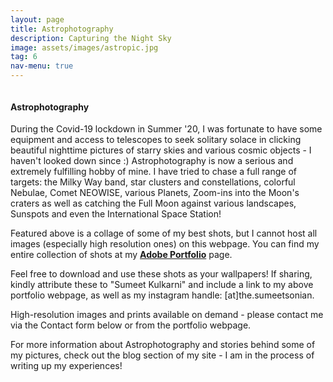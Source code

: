 ```yaml
---
layout: page
title: Astrophotography
description: Capturing the Night Sky
image: assets/images/astropic.jpg
tag: 6
nav-menu: true
---
```


<!-- Main -->
<div id="main" class="alt" display:inline-block>
<span class="image fit"><img src="{% link assets/images/astrophoto_collage.png %}" alt="" /></span>


<!-- One -->
<section id="one">
        <div class="inner">

<h4>Astrophotography</h4>

<p>During the Covid-19 lockdown in Summer '20, I was fortunate to have some equipment and access to telescopes to seek solitary solace in clicking beautiful nighttime pictures of starry skies and various cosmic objects -  I haven't looked down since :) Astrophotography is now a serious and extremely fulfilling hobby of mine. I have tried to chase a full range of targets: the Milky Way band, star clusters and constellations, colorful Nebulae, Comet NEOWISE, various Planets, Zoom-ins into the Moon's craters as well as catching the Full Moon against various landscapes, Sunspots and even the International Space Station!</p> 

<p>Featured above is a collage of some of my best shots, but I cannot host all images (especially high resolution ones) on this webpage. You can find my entire collection of shots at my <b><a href="https://sumeet-astrophoto.myportfolio.com/" target="_blank" rel="noopener">Adobe Portfolio</a></b> page.</p>

<p>Feel free to download and use these shots as your wallpapers! If sharing, kindly attribute these to "Sumeet Kulkarni" and include a link to my above portfolio webpage, as well as my instagram handle: [at]the.sumeetsonian.</p>

<p>High-resolution images and prints available on demand - please contact me via the Contact form below or from the portfolio webpage.</p>

<p>For more information about Astrophotography and stories behind some of my pictures, check out the blog section of my site - I am in the process of writing up my experiences!</p>


